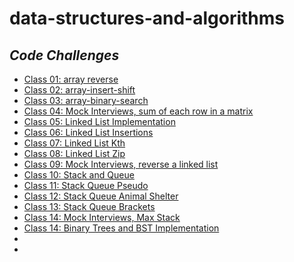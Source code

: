 
# data-structures-and-algorithms

## ***Code Challenges***
- [Class 01: array reverse](code_challenge_class_01_array_reverse/README.md)
- [Class 02: array-insert-shift](code_challenge_class_02_array_insert_shift/README.md)
- [Class 03: array-binary-search](code_challenge_class_03_array_binary_search/README.md)
- [Class 04: Mock Interviews, sum of each row in a matrix](https://docs.google.com/spreadsheets/d/17MUOHohudlLj9goPuj0jkh0yISbxnHZATRSke8UKtoo/edit#gid=0)
- [Class 05: Linked List Implementation](https://github.com/BatoolBtoush/data-structures-and-algorithms/blob/main/linked-list/README.md)
- [Class 06: Linked List Insertions](https://github.com/BatoolBtoush/data-structures-and-algorithms/blob/main/linked-list-insertions/README.md)
- [Class 07: Linked List Kth](https://github.com/BatoolBtoush/data-structures-and-algorithms/blob/main/linked-list-kth/README.md)
- [Class 08: Linked List Zip](https://github.com/BatoolBtoush/data-structures-and-algorithms/blob/main/linked-list-zip/README.md)
- [Class 09: Mock Interviews, reverse a linked list](https://github.com/BatoolBtoush/data-structures-and-algorithms/blob/main/reverse-linked-list/README.md) 
- [Class 10: Stack and Queue](https://github.com/BatoolBtoush/data-structures-and-algorithms/blob/stack-and-queue/stack-and-queue/README.md)
- [Class 11: Stack Queue Pseudo](https://github.com/BatoolBtoush/data-structures-and-algorithms/blob/stack-queue-pseudo/stack-queue-pseudo/README.md)
- [Class 12: Stack Queue Animal Shelter](https://github.com/BatoolBtoush/data-structures-and-algorithms/blob/stack-queue-animal-shelter/animal-shelter/README.md)
- [Class 13: Stack Queue Brackets](https://github.com/BatoolBtoush/data-structures-and-algorithms/blob/stack-queue-brackets/stack-queue-brackets/README.md)
- [Class 14: Mock Interviews, Max Stack](https://docs.google.com/spreadsheets/d/1zIoLHAcLFRrrLyXAw9YCAvDWZ6jiCI0dCpIKJeQd4SY/edit#gid=0)
- [Class 14: Binary Trees and BST Implementation](https://github.com/BatoolBtoush/data-structures-and-algorithms/blob/trees/binary-tree/README.md)
- 
- 

